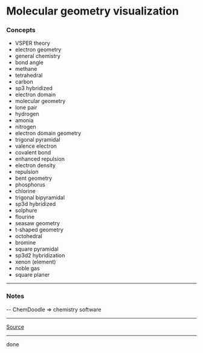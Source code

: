 # Molecular geometry visualization

### Concepts

- VSPER theory
- electron geometry
- general chemistry
- bond angle
- methane
- tetrahedral
- carbon
- sp3 hybridized
- electron domain
- molecular geometry
- lone pair
- hydrogen
- amonia
- nitrogen
- electron domain geometry
- trigonal pyramidal
- valence electron
- covalent bond
- enhanced repulsion
- electron density
- repulsion
- bent geometry
- phosphorus
- chlorine
- trigonal bipyramidal
- sp3d hybridized
- solphure
- flourine
- seasaw geometry
- t-shaped geometry
- octohedral
- bromine
- square pyramidal
- sp3d2 hybridization
- xenon (element)
- noble gas
- square planer

---

### Notes

-- ChemDoodle => chemistry software

---

[Source](https://youtu.be/nLhmgF81Kqo)

---

done